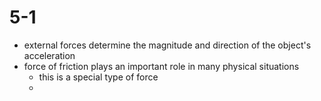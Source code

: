 # 5-1
- external forces determine the magnitude and direction of the object's acceleration
- force of friction plays an important role in many physical situations
	- this is a special type of force
	- 
